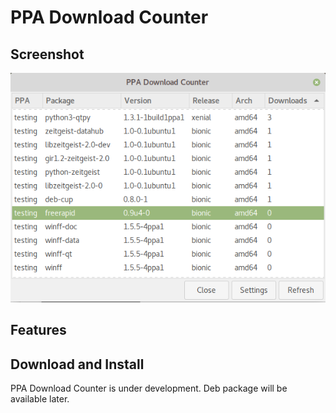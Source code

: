 # PPA Download Counter


## Screenshot
![ppa-download-counter](/git_files/screenshot.png?raw=true)

## Features


## Download and Install
PPA Download Counter is under development. Deb package will be available later.
